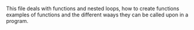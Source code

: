 This file deals with functions and nested loops, how to create functions examples of functions and the different waays they can be called upon in a program.
